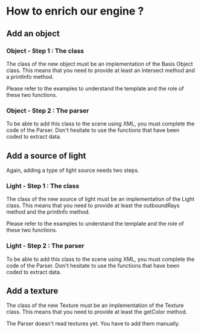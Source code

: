 # How to enrich our engine ?

## Add an object

### Object - Step 1 : The class

The class of the new object must be an implementation of the Basis Object class. This means that you need to provide at least an intersect method and a printInfo method.

Please refer to the examples to understand the template and the role of these two functions.

### Object - Step 2 : The parser

To be able to add this class to the scene using XML, you must complete the code of the Parser. Don't hesitate to use the functions that have been coded to extract data.

## Add a source of light

Again, adding a type of light source needs two steps.

### Light - Step 1 : The class

The class of the new source of light must be an implementation of the Light class. This means that you need to provide at least the outboundRays method and the printInfo method.

Please refer to the examples to understand the template and the role of these two functions.

### Light - Step 2 : The parser

To be able to add this class to the scene using XML, you must complete the code of the Parser. Don't hesitate to use the functions that have been coded to extract data.

## Add a texture

The class of the new Texture must be an implementation of the Texture class. This means that you need to provide at least the getColor method.

The Parser doesn't read textures yet. You have to add them manually.
